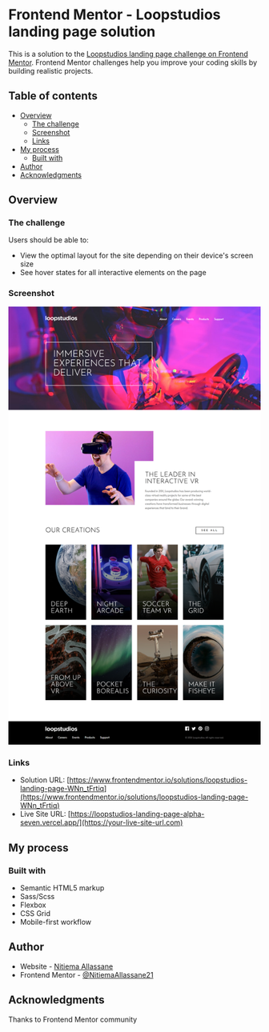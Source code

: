 # Frontend Mentor - Loopstudios landing page solution

This is a solution to the [Loopstudios landing page challenge on Frontend Mentor](https://www.frontendmentor.io/challenges/loopstudios-landing-page-N88J5Onjw). Frontend Mentor challenges help you improve your coding skills by building realistic projects. 

## Table of contents

- [Overview](#overview)
  - [The challenge](#the-challenge)
  - [Screenshot](#screenshot)
  - [Links](#links)
- [My process](#my-process)
  - [Built with](#built-with)
- [Author](#author)
- [Acknowledgments](#acknowledgments)


## Overview

### The challenge

Users should be able to:

- View the optimal layout for the site depending on their device's screen size
- See hover states for all interactive elements on the page

### Screenshot

![](/loopstudio_screenshot.png)


### Links

- Solution URL: [https://www.frontendmentor.io/solutions/loopstudios-landing-page-WNn_tFrtiq](https://www.frontendmentor.io/solutions/loopstudios-landing-page-WNn_tFrtiq)
- Live Site URL: [https://loopstudios-landing-page-alpha-seven.vercel.app/](https://your-live-site-url.com)

## My process

### Built with

- Semantic HTML5 markup
- Sass/Scss
- Flexbox
- CSS Grid
- Mobile-first workflow



## Author

- Website - [Nitiema Allassane]()
- Frontend Mentor - [@NitiemaAllassane21](https://www.frontendmentor.io/profile/NitiemaAllassane21)




## Acknowledgments

Thanks to Frontend Mentor community
